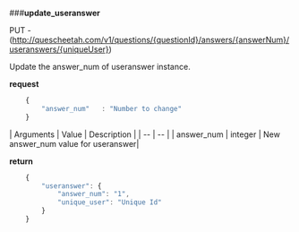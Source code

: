 ###**update_useranswer**


PUT - (http://quescheetah.com/v1/questions/{questionId}/answers/{answerNum}/useranswers/{uniqueUser})

Update the answer_num of useranswer instance.

**request**
```javascript 
    {
        "answer_num"   : "Number to change"
    }
```

| Arguments | Value | Description |
| --        | --    |
| answer_num | integer | New answer_num value for useranswer|


**return**
```javascript 
    {
        "useranswer": {
            "answer_num": "1",
            "unique_user": "Unique Id"
        }
    }
```